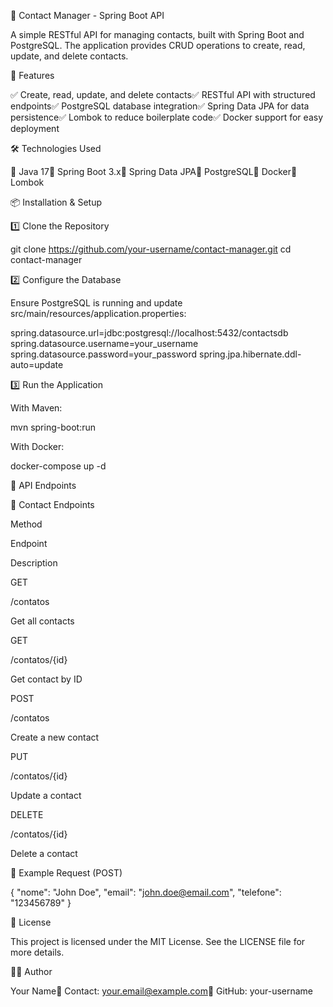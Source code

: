 📌 Contact Manager - Spring Boot API





A simple RESTful API for managing contacts, built with Spring Boot and PostgreSQL. The application provides CRUD operations to create, read, update, and delete contacts.

🚀 Features

✅ Create, read, update, and delete contacts✅ RESTful API with structured endpoints✅ PostgreSQL database integration✅ Spring Data JPA for data persistence✅ Lombok to reduce boilerplate code✅ Docker support for easy deployment

🛠️ Technologies Used

🔹 Java 17🔹 Spring Boot 3.x🔹 Spring Data JPA🔹 PostgreSQL🔹 Docker🔹 Lombok

📦 Installation & Setup

1️⃣ Clone the Repository

git clone https://github.com/your-username/contact-manager.git
cd contact-manager

2️⃣ Configure the Database

Ensure PostgreSQL is running and update src/main/resources/application.properties:

spring.datasource.url=jdbc:postgresql://localhost:5432/contactsdb
spring.datasource.username=your_username
spring.datasource.password=your_password
spring.jpa.hibernate.ddl-auto=update

3️⃣ Run the Application

With Maven:

mvn spring-boot:run

With Docker:

docker-compose up -d

📡 API Endpoints

🔹 Contact Endpoints

Method

Endpoint

Description

GET

/contatos

Get all contacts

GET

/contatos/{id}

Get contact by ID

POST

/contatos

Create a new contact

PUT

/contatos/{id}

Update a contact

DELETE

/contatos/{id}

Delete a contact

🔹 Example Request (POST)

{
  "nome": "John Doe",
  "email": "john.doe@email.com",
  "telefone": "123456789"
}

📜 License

This project is licensed under the MIT License. See the LICENSE file for more details.

👨‍💻 Author

Your Name📧 Contact: your.email@example.com🔗 GitHub: your-username

